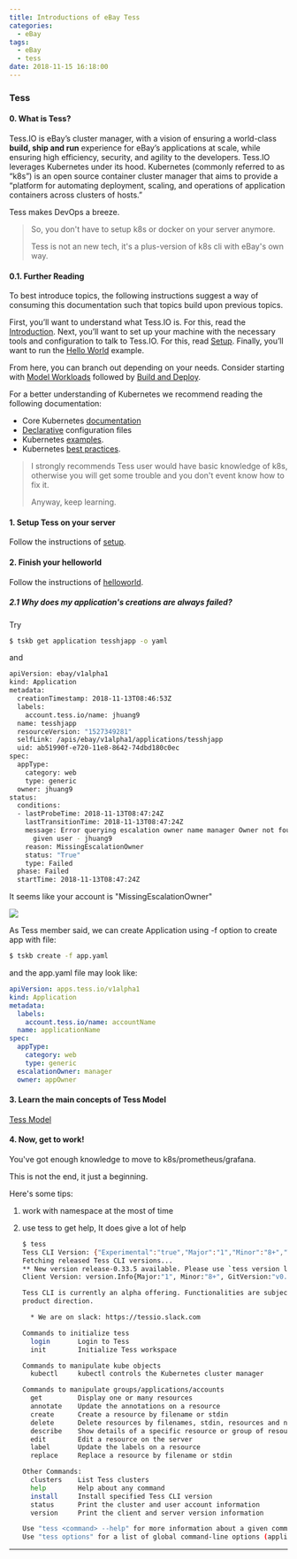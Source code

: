 ```yaml
---
title: Introductions of eBay Tess
categories:
  - eBay
tags:
  - eBay
  - tess
date: 2018-11-15 16:18:00
---
```


### Tess

#### 0. What is Tess?

Tess.IO is eBay’s cluster manager, with a vision of ensuring a world-class **build, ship and run** experience for eBay’s applications at scale, while ensuring high efficiency, security, and agility to the developers. Tess.IO leverages Kubernetes under its hood. Kubernetes (commonly referred to as “k8s”) is an open source container cluster manager that aims to provide a “platform for automating deployment, scaling, and operations of application containers across clusters of hosts.”

Tess makes DevOps a breeze.

> So, you don't have to setup k8s or docker on your server anymore.
>
> Tess is not an new tech, it's a plus-version of k8s cli with eBay's own way.

#### 0.1. Further Reading

To best introduce topics, the following instructions suggest a way of consuming this documentation such that topics build upon previous topics.

First, you’ll want to understand what Tess.IO is. For this, read the [Introduction](https://tess.io/userdocs/getting-start/intro). Next, you’ll want to set up your machine with the necessary tools and configuration to talk to Tess.IO. For this, read [Setup](https://tess.io/userdocs/getting-start/setup). Finally, you’ll want to run the [Hello World](https://tess.io/userdocs/getting-start/hello-world) example.

From here, you can branch out depending on your needs. Consider starting with [Model Workloads](https://tess.io/userdocs/getting-start/models) followed by [Build and Deploy](https://tess.io/userdocs/getting-start/build-and-deploy).

For a better understanding of Kubernetes we recommend reading the following documentation:

- Core Kubernetes [documentation](https://kubernetes.io/docs/home)
- [Declarative](https://kubernetes.io/docs/concepts/overview/object-management-kubectl/declarative-config/) configuration files
- Kubernetes [examples](https://github.com/kubernetes/examples).
- Kubernetes [best practices](https://www.youtube.com/playlist?list=PLIivdWyY5sqL3xfXz5xJvwzFW_tlQB_GB).

> I strongly recommends Tess user would have basic knowledge of k8s, otherwise you will get some trouble and you don't event know how to fix it.
>
> Anyway, keep learning.

#### 1. Setup Tess on your server

Follow the instructions of [setup][tess-setup-page].

#### 2. Finish your helloworld

Follow the instructions of [helloworld][tess-helloworld-page].

##### 2.1 Why does my application's creations are always failed?

Try

```bash
$ tskb get application tesshjapp -o yaml
```

and

```bash
apiVersion: ebay/v1alpha1
kind: Application
metadata:
  creationTimestamp: 2018-11-13T08:46:53Z
  labels:
    account.tess.io/name: jhuang9
  name: tesshjapp
  resourceVersion: "1527349281"
  selfLink: /apis/ebay/v1alpha1/applications/tesshjapp
  uid: ab51990f-e720-11e8-8642-74dbd180c0ec
spec:
  appType:
    category: web
    type: generic
  owner: jhuang9
status:
  conditions:
  - lastProbeTime: 2018-11-13T08:47:24Z
    lastTransitionTime: 2018-11-13T08:47:24Z
    message: Error querying escalation owner name manager Owner not found for the
      given user - jhuang9
    reason: MissingEscalationOwner
    status: "True"
    type: Failed
  phase: Failed
  startTime: 2018-11-13T08:47:24Z
```

It seems like your account is "MissingEscalationOwner"

![](../img/20181115155241.png)

As Tess member said, we can create Application using -f option to create app with file:

```bash
$ tskb create -f app.yaml
```

and the app.yaml file may look like:

```yaml
apiVersion: apps.tess.io/v1alpha1
kind: Application
metadata:
  labels:
    account.tess.io/name: accountName
  name: applicationName
spec:
  appType:
    category: web
    type: generic
  escalationOwner: manager
  owner: appOwner
```

#### 3. Learn the main concepts of Tess Model

[Tess Model][tess-model-page]

#### 4. Now, get to work!

You've got enough knowledge to move to k8s/prometheus/grafana.

This is not the end, it just a beginning.

Here's some tips:

1. work with namespace at the most of time

2. use tess to get help, It does give a lot of help

   ```bash
   $ tess
   Tess CLI Version: {"Experimental":"true","Major":"1","Minor":"8+","Tess Release":"release-0.33.2"}
   Fetching released Tess CLI versions...
   ** New version release-0.33.5 available. Please use `tess version list` to get the released versions.
   Client Version: version.Info{Major:"1", Minor:"8+", GitVersion:"v0.0.0-master+$Format:%h$", GitCommit:"$Format:%H$", GitTreeState:"", BuildDate:"1970-01-01T00:00:00Z", GoVersion:"go1.9.6", Compiler:"gc", Platform:"linux/amd64"}

   Tess CLI is currently an alpha offering. Functionalities are subject to be changed based on customer feedback and
   product direction.

     * We are on slack: https://tessio.slack.com

   Commands to initialize tess
     login       Login to Tess
     init        Initialize Tess workspace

   Commands to manipulate kube objects
     kubectl     kubectl controls the Kubernetes cluster manager

   Commands to manipulate groups/applications/accounts
     get         Display one or many resources
     annotate    Update the annotations on a resource
     create      Create a resource by filename or stdin
     delete      Delete resources by filenames, stdin, resources and names, or by resources and label selector
     describe    Show details of a specific resource or group of resources
     edit        Edit a resource on the server
     label       Update the labels on a resource
     replace     Replace a resource by filename or stdin

   Other Commands:
     clusters    List Tess clusters
     help        Help about any command
     install     Install specified Tess CLI version
     status      Print the cluster and user account information
     version     Print the client and server version information

   Use "tess <command> --help" for more information about a given command.
   Use "tess options" for a list of global command-line options (applies to all commands).
   ```

---

[tess-setup-page]: https://tess.io/userdocs/getting-start/setup/
[tess-helloworld-page]: https://tess.io/userdocs/getting-start/hello-world/
[tess-model-page]: https://tess.io/userdocs/models/
